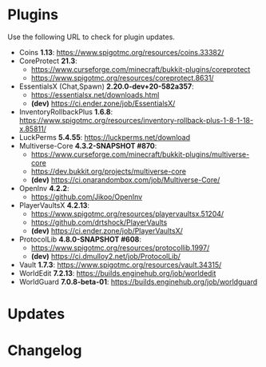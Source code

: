 # Plugins

Use the following URL to check for plugin updates.

* Coins **1.13**: https://www.spigotmc.org/resources/coins.33382/
* CoreProtect **21.3**:
    * https://www.curseforge.com/minecraft/bukkit-plugins/coreprotect
    * https://www.spigotmc.org/resources/coreprotect.8631/
* EssentialsX (Chat,Spawn) **2.20.0-dev+20-582a357**:
    * https://essentialsx.net/downloads.html
    * **(dev)** https://ci.ender.zone/job/EssentialsX/
* InventoryRollbackPlus **1.6.8**: https://www.spigotmc.org/resources/inventory-rollback-plus-1-8-1-18-x.85811/
* LuckPerms **5.4.55**: https://luckperms.net/download
* Multiverse-Core **4.3.2-SNAPSHOT #870**:
    * https://www.curseforge.com/minecraft/bukkit-plugins/multiverse-core
    * https://dev.bukkit.org/projects/multiverse-core
    * **(dev)** https://ci.onarandombox.com/job/Multiverse-Core/
* OpenInv **4.2.2**:
    * https://github.com/Jikoo/OpenInv
* PlayerVaultsX **4.2.13**:
    * https://www.spigotmc.org/resources/playervaultsx.51204/
    * https://github.com/drtshock/PlayerVaults
    * **(dev)** https://ci.ender.zone/job/PlayerVaultsX/
* ProtocolLib **4.8.0-SNAPSHOT #608**:
    * https://www.spigotmc.org/resources/protocollib.1997/
    * **(dev)** https://ci.dmulloy2.net/job/ProtocolLib/
* Vault **1.7.3**: https://www.spigotmc.org/resources/vault.34315/
* WorldEdit **7.2.13**: https://builds.enginehub.org/job/worldedit
* WorldGuard **7.0.8-beta-01**: https://builds.enginehub.org/job/worldguard

# Updates

# Changelog
